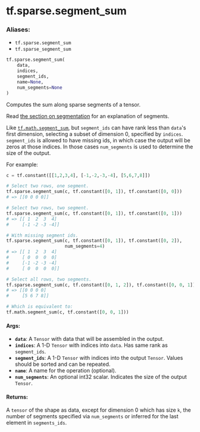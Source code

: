 <div itemscope itemtype="http://developers.google.com/ReferenceObject">
<meta itemprop="name" content="tf.sparse.segment_sum" />
<meta itemprop="path" content="Stable" />
</div>

# tf.sparse.segment_sum

### Aliases:

* `tf.sparse.segment_sum`
* `tf.sparse_segment_sum`

``` python
tf.sparse.segment_sum(
    data,
    indices,
    segment_ids,
    name=None,
    num_segments=None
)
```

Computes the sum along sparse segments of a tensor.

Read [the section on
segmentation](https://www.tensorflow.org/versions/r2.0/api_docs/python/tf/math#about_segmentation)
for an explanation of segments.

Like <a href="../../tf/math/segment_sum.md"><code>tf.math.segment_sum</code></a>, but `segment_ids` can have rank less than `data`'s
first dimension, selecting a subset of dimension 0, specified by `indices`.
`segment_ids` is allowed to have missing ids, in which case the output will
be zeros at those indices. In those cases `num_segments` is used to determine
the size of the output.

For example:

```python
c = tf.constant([[1,2,3,4], [-1,-2,-3,-4], [5,6,7,8]])

# Select two rows, one segment.
tf.sparse.segment_sum(c, tf.constant([0, 1]), tf.constant([0, 0]))
# => [[0 0 0 0]]

# Select two rows, two segment.
tf.sparse.segment_sum(c, tf.constant([0, 1]), tf.constant([0, 1]))
# => [[ 1  2  3  4]
#     [-1 -2 -3 -4]]

# With missing segment ids.
tf.sparse.segment_sum(c, tf.constant([0, 1]), tf.constant([0, 2]),
                      num_segments=4)
# => [[ 1  2  3  4]
#     [ 0  0  0  0]
#     [-1 -2 -3 -4]
#     [ 0  0  0  0]]

# Select all rows, two segments.
tf.sparse.segment_sum(c, tf.constant([0, 1, 2]), tf.constant([0, 0, 1]))
# => [[0 0 0 0]
#     [5 6 7 8]]

# Which is equivalent to:
tf.math.segment_sum(c, tf.constant([0, 0, 1]))
```

#### Args:

* <b>`data`</b>: A `Tensor` with data that will be assembled in the output.
* <b>`indices`</b>: A 1-D `Tensor` with indices into `data`. Has same rank as
    `segment_ids`.
* <b>`segment_ids`</b>: A 1-D `Tensor` with indices into the output `Tensor`. Values
    should be sorted and can be repeated.
* <b>`name`</b>: A name for the operation (optional).
* <b>`num_segments`</b>: An optional int32 scalar. Indicates the size of the output
    `Tensor`.


#### Returns:

A `tensor` of the shape as data, except for dimension 0 which
has size `k`, the number of segments specified via `num_segments` or
inferred for the last element in `segments_ids`.